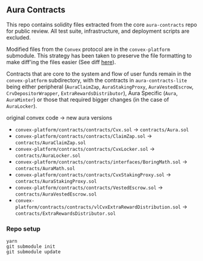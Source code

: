 ## Aura Contracts

This repo contains solidity files extracted from the core `aura-contracts` repo for public review. All test suite, infrastructure, and deployment scripts are excluded.

Modified files from the `Convex` protocol are in the `convex-platform` submodule. This strategy has been taken to preserve the file formatting to make diff'ing the files easier (See diff [here](https://github.com/aurafinance/convex-platform/pull/23/files?file-filters%5B%5D=.sol&show-deleted-files=false&show-viewed-files=true)).

Contracts that are core to the system and flow of user funds remain in the `convex-platform` subdirectory, with the contracts in `aura-contracts-lite` being either peripheral (`AuraClaimZap`, `AuraStakingProxy`, `AuraVestedEscrow`, `CrvDepositorWrapper`, `ExtraRewardsDistributor`), Aura Specific (`Aura`, `AuraMinter`) or those that required bigger changes (in the case of `AuraLocker`).

original convex code -> new aura versions
  - `convex-platform/contracts/contracts/Cvx.sol` -> `contracts/Aura.sol`
  - `convex-platform/contracts/contracts/ClaimZap.sol` -> `contracts/AuraClaimZap.sol`
  - `convex-platform/contracts/contracts/CvxLocker.sol` -> `contracts/AuraLocker.sol`
  - `convex-platform/contracts/contracts/interfaces/BoringMath.sol` -> `contracts/AuraMath.sol`
  - `convex-platform/contracts/contracts/CvxStakingProxy.sol` -> `contracts/AuraStakingProxy.sol`
  - `convex-platform/contracts/contracts/VestedEscrow.sol` -> `contracts/AuraVestedEscrow.sol`
  - `convex-platform/contracts/contracts/vlCvxExtraRewardDistribution.sol` -> `contracts/ExtraRewardsDistributor.sol`

### Repo setup

```
yarn
git submodule init
git submodule update
```

